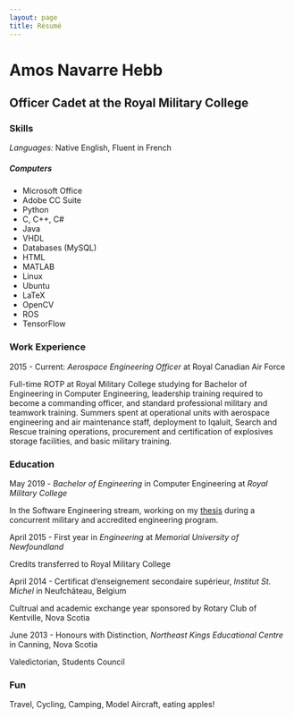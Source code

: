 ```yaml
---
layout: page
title: Résumé
---
```


Amos Navarre Hebb
=================

Officer Cadet at the Royal Military College 
-------------------------------------------

### Skills

*Languages:* Native English, Fluent in French

##### Computers

* Microsoft Office
* Adobe CC Suite
* Python
* C, C++, C#
* Java
* VHDL
* Databases (MySQL)
* HTML
* MATLAB
* Linux
* Ubuntu
* LaTeX
* OpenCV
* ROS
* TensorFlow


### Work Experience

2015 - Current: *Aerospace Engineering Officer* at Royal Canadian Air Force

Full-time ROTP at Royal Military College studying for Bachelor of Engineering in Computer Engineering, leadership training required to become a commanding officer, and standard professional military and teamwork training. Summers spent at operational units with aerospace engineering and air maintenance staff, deployment to Iqaluit, Search and Rescue training operations, procurement and certification of explosives storage facilities, and basic military training.

### Education

May 2019 - *Bachelor of Engineering* in Computer Engineering at *Royal Military College* 

In the Software Engineering stream, working on my [thesis](https://www.amoshebb.com/coatimunde) during a concurrent military and accredited engineering program. 

April 2015 - First year in *Engineering* at *Memorial University of Newfoundland*

Credits transferred to Royal Military College

April 2014 - Certificat d’enseignement secondaire supérieur, *Institut St. Michel* in Neufchâteau, Belgium

Cultrual and academic exchange year sponsored by Rotary Club of Kentville, Nova Scotia

June 2013 - Honours with Distinction, *Northeast Kings Educational Centre* in Canning, Nova Scotia

Valedictorian, Students Council

### Fun

Travel, Cycling, Camping, Model Aircraft, eating apples!